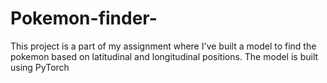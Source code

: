 # Pokemon-finder-
This project is a part of my assignment where I've built a model to find the pokemon based on latitudinal and longitudinal positions. The model is built using PyTorch

